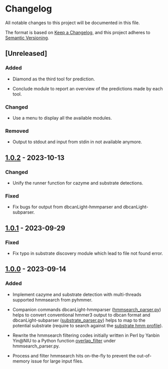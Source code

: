 # Changelog

All notable changes to this project will be documented in this file.

The format is based on [Keep a Changelog](https://keepachangelog.com/en/1.0.0/), and this project adheres to [Semantic
Versioning](https://semver.org/spec/v2.0.0.html).

## [Unreleased]

### Added

- Diamond as the third tool for prediction.

- Conclude module to report an overview of the predictions made by each tool.

### Changed

- Use a menu to display all the available modules.

### Removed

- Output to stdout and input from stdin in not available anymore.

## [1.0.2] - 2023-10-13

### Changed

- Unify the runner function for cazyme and substrate detections.

### Fixed

- Fix bugs for output from dbcanLight-hmmparser and dbcanLight-subparser.

## [1.0.1] - 2023-09-29

### Fixed

- Fix typo in substrate discovery module which lead to file not found error.

## [1.0.0] - 2023-09-14

### Added

- Implement cazyme and substrate detection with multi-threads supported hmmsearch from pyhmmer.

- Companion commands dbcanLight-hmmparser
  ([hmmsearch_parser.py](https://github.com/chtsai0105/dbcanLight/blob/v1.0.0/src/dbcanlight/hmmsearch_parser.py)) helps to
  convert conventional hmmer3 output to dbcan format and dbcanLight-subparser
  ([substrate_parser.py](https://github.com/chtsai0105/dbcanLight/blob/v1.0.0/src/dbcanlight/substrate_parser.py)) helps to map to
  the potential substrate (require to search against the [substrate hmm
  profile](https://bcb.unl.edu/dbCAN2/download/Databases/dbCAN_sub.hmm)).

- Rewrite the hmmsearch filtering codes initially written in Perl by Yanbin Yin@NIU to a Python function
  [overlap_filter](https://github.com/chtsai0105/dbcanLight/blob/v1.0.0/src/dbcanlight/hmmsearch_parser.py#L78-L110) under
  hmmsearch_parser.py.

- Process and filter hmmsearch hits on-the-fly to prevent the out-of-memory issue for large input files.

[1.0.2]: https://github.com/chtsai0105/dbcanLight/compare/v1.0.1...v1.0.2
[1.0.1]: https://github.com/chtsai0105/dbcanLight/compare/v1.0.0...v1.0.1
[1.0.0]: https://github.com/chtsai0105/dbcanLight/releases/tag/v1.0.0
